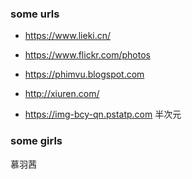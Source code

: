 
### some urls

- https://www.lieki.cn/
- https://www.flickr.com/photos
- https://phimvu.blogspot.com
- http://xiuren.com/

- https://img-bcy-qn.pstatp.com 半次元

### some girls
慕羽茜
